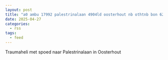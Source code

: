 ```yaml
---
layout: post
title: "a0 ambu 17992 palestrinalaan 4904ld oosterhout nb othtnb bon 62555"
date: 2025-04-27
categories: 
  - rss
tags: 
  - feed
---
```


Traumaheli met spoed naar Palestrinalaan in Oosterhout
